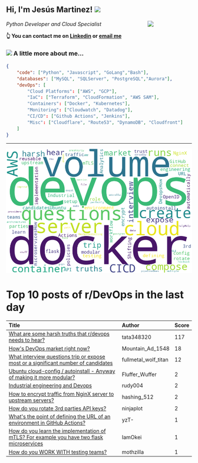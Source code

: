 <!--
**jmartinezl/jmartinezl** is a ✨ _special_ ✨ repository because its `README.md` (this file) appears on your GitHub profile.

Here are some ideas to get you started:

- 🔭 I’m currently working on ...
- 🌱 I’m currently learning ...
- 👯 I’m looking to collaborate on ...
- 🤔 I’m looking for help with ...
- 💬 Ask me about ...
- 📫 How to reach me: ...
- 😄 Pronouns: ...
- ⚡ Fun fact: ...
-->

<h2>Hi, I'm Jesús Martinez! <img src="https://media.giphy.com/media/WUlplcMpOCEmTGBtBW/giphy.gif" width="30"> </h2>
<img align='right' src="https://media.giphy.com/media/NytMLKyiaIh6VH9SPm/giphy.gif" width="120">
<p><em>Python Developer and Cloud Specialist
</em></p>

**👆 You can contact me on [Linkedin](https://www.linkedin.com/in/jes%C3%BAs-martinez-2b7b10104/) or [email me](mailto:jesus.mtz.lorenzo@gmail.com)**

### <img src="https://media.giphy.com/media/VgCDAzcKvsR6OM0uWg/giphy.gif" width="50"> A little more about me...  

```json
{
    "code": ["Python", "Javascript", "GoLang","Bash"],
    "databases": ["MySQL", "SQLServer", "PostgreSQL","Aurora"],
    "devOps": [
        "Cloud Platforms": ["AWS", "GCP"],
        "IaC": ["Terraform", "CloudFormation", "AWS SAM"],
        "Containers": ["Docker", "Kubernetes"],
        "Monitoring": ["Cloudwatch", "Datadog"],
        "CI/CD": ["Github Actions", "Jenkins"],
        "Misc": ["Cloudflare", "Route53", "DynamoDB", "Cloudfront"]
    ]
}
```
---

![Wordcloud](./cloud.png)

# Top 10 posts of r/DevOps in the last day

| Title | Author | Score |
|:---|:---|:---|
| [What are some harsh truths that r/devops needs to hear?](https://www.reddit.com/r/devops/comments/13n6pmp/what_are_some_harsh_truths_that_rdevops_needs_to/) | tata348320 | 117 |
| [How's DevOps market right now?](https://www.reddit.com/r/devops/comments/13n005y/hows_devops_market_right_now/) | Mountain_Ad_1548 | 18 |
| [What interview questions trip or expose most or a significant number of candidates](https://www.reddit.com/r/devops/comments/13ncs07/what_interview_questions_trip_or_expose_most_or_a/) | fullmetal_wolf_titan | 12 |
| [Ubuntu cloud-config / autoinstall - Anyway of making it more modular?](https://www.reddit.com/r/devops/comments/13ncmrw/ubuntu_cloudconfig_autoinstall_anyway_of_making/) | Fluffer_Wuffer | 2 |
| [Industrial engineering and Devops](https://www.reddit.com/r/devops/comments/13npvs2/industrial_engineering_and_devops/) | rudy004 | 2 |
| [How to encrypt traffic from NginX server to upstream servers?](https://www.reddit.com/r/devops/comments/13n8gmm/how_to_encrypt_traffic_from_nginx_server_to/) | hashing_512 | 2 |
| [How do you rotate 3rd parties API keys?](https://www.reddit.com/r/devops/comments/13nke0n/how_do_you_rotate_3rd_parties_api_keys/) | ninjaplot | 2 |
| [What's the point of defining the URL of an environment in GitHub Actions?](https://www.reddit.com/r/devops/comments/13nbdxg/whats_the_point_of_defining_the_url_of_an/) | yzT- | 1 |
| [How do you learn the implementation of mTLS? For example you have two flask microservices](https://www.reddit.com/r/devops/comments/13nqfap/how_do_you_learn_the_implementation_of_mtls_for/) | IamOkei | 1 |
| [How do you WORK WITH testing teams?](https://www.reddit.com/r/devops/comments/13mxhqh/how_do_you_work_with_testing_teams/) | mothzilla | 1 |

